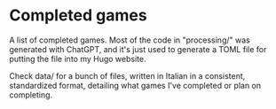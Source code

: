 # Completed games

A list of completed games. Most of the code in "processing/" was generated with
ChatGPT, and it's just used to generate a TOML file for putting the file into my
Hugo website.

Check data/ for a bunch of files, written in Italian in a consistent, standardized
format, detailing what games I've completed or plan on completing.